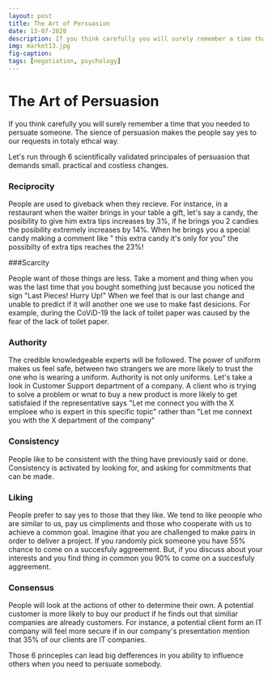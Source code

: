 ```yaml
---
layout: post
title: The Art of Persuasion
date: 13-07-2020
description: If you think carefully you will surely remember a time that you needed to persuate someone. The sience of persuasion makes the people say yes to our requests in totaly ethcal way. 
img: market13.jpg
fig-caption: 
tags: [negotiation, psychology]
---
```


# The Art of Persuasion

If you think carefully you will surely remember a time that you needed to persuate someone. The sience of persuasion makes the people say yes to our requests in totaly ethcal way.  

Let's run through 6 scientifically validated principales of persuasion that demands small. practical and costless changes.

### Reciprocity

People are used to giveback when they recieve. For instance, in a restaurant when the waiter brings in your table a gift, let's say a candy, the posibility to give him extra tips increases by 3%, if he brings you 2 candies the posibility extremely increases by 14%. When he brings you a special candy making a comment like " this extra candy it's only for you" the possibilty of extra tips reaches the 23%!  


###Scarcity 

People want of those things are less. Take a moment and thing when you was the last time that you bought something just because you noticed the sign "Last Pieces! Hurry Up!" When we feel that is our last change and unable to predict if it will another one we use to make fast desicions. For example, during the CoViD-19 the lack of toilet paper was caused by the fear of the lack of toilet paper. 

### Authority

The credible knowledgeable experts will be followed. The power of uniform makes us feel safe, between two strangers we are more likely to trust the one who is wearing a uniform. Authority is not only uniforms. Let's take a look in Customer Support department of a company. A client who is trying to solve a problem or wnat to buy a new product is more likely to get satisfaied if the  representative says "Let me connect you with the X emploee who is expert in this specific topic" rather than "Let me connext you with the X department of the company"


### Consistency 

People like to be consistent with the thing have previously said or done. Consistency is activated by looking for, and asking for commitments that can be made. 


### Liking

People prefer to say yes to those that they like. We tend to like peoople who are similar to us, pay us cimpliments and those who cooperate with us to achieve a common goal.  Imagine ithat you are challenged to make pairs in order to deliver a project. If you randomly pick someone you have 55% chance to come on a succesfuly aggreement. But, if you discuss about your interests and you find thing in common you 90% to come on a succesfuly aggreement. 

### Consensus
People will  look at the actions of other to determine their own. A potential customer is more likely to buy our product if he finds out that similiar companies are already customers. For instance, a potential client form an IT company will feel more secure if in our company's presentation mention that 35% of our clients are IT companies. 


Those 6 princeples can lead big defferences in you ability to influence others when you need to persuate somebody. 
